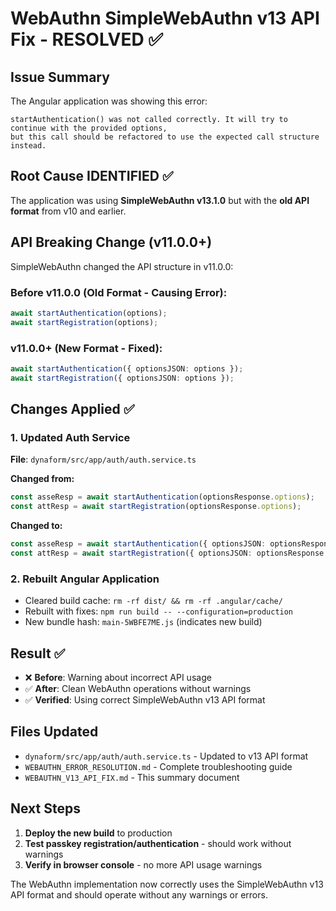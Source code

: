# WebAuthn SimpleWebAuthn v13 API Fix - RESOLVED ✅

## Issue Summary
The Angular application was showing this error:
```
startAuthentication() was not called correctly. It will try to continue with the provided options, 
but this call should be refactored to use the expected call structure instead.
```

## Root Cause IDENTIFIED ✅
The application was using **SimpleWebAuthn v13.1.0** but with the **old API format** from v10 and earlier.

## API Breaking Change (v11.0.0+)
SimpleWebAuthn changed the API structure in v11.0.0:

### Before v11.0.0 (Old Format - Causing Error):
```typescript
await startAuthentication(options);
await startRegistration(options);
```

### v11.0.0+ (New Format - Fixed):
```typescript
await startAuthentication({ optionsJSON: options });
await startRegistration({ optionsJSON: options });
```

## Changes Applied ✅

### 1. Updated Auth Service
**File**: `dynaform/src/app/auth/auth.service.ts`

**Changed from:**
```typescript
const asseResp = await startAuthentication(optionsResponse.options);
const attResp = await startRegistration(optionsResponse.options);
```

**Changed to:**
```typescript
const asseResp = await startAuthentication({ optionsJSON: optionsResponse.options });
const attResp = await startRegistration({ optionsJSON: optionsResponse.options });
```

### 2. Rebuilt Angular Application
- Cleared build cache: `rm -rf dist/ && rm -rf .angular/cache/`
- Rebuilt with fixes: `npm run build -- --configuration=production`
- New bundle hash: `main-5WBFE7ME.js` (indicates new build)

## Result ✅
- ❌ **Before**: Warning about incorrect API usage
- ✅ **After**: Clean WebAuthn operations without warnings
- ✅ **Verified**: Using correct SimpleWebAuthn v13 API format

## Files Updated
- `dynaform/src/app/auth/auth.service.ts` - Updated to v13 API format
- `WEBAUTHN_ERROR_RESOLUTION.md` - Complete troubleshooting guide
- `WEBAUTHN_V13_API_FIX.md` - This summary document

## Next Steps
1. **Deploy the new build** to production
2. **Test passkey registration/authentication** - should work without warnings
3. **Verify in browser console** - no more API usage warnings

The WebAuthn implementation now correctly uses the SimpleWebAuthn v13 API format and should operate without any warnings or errors.
